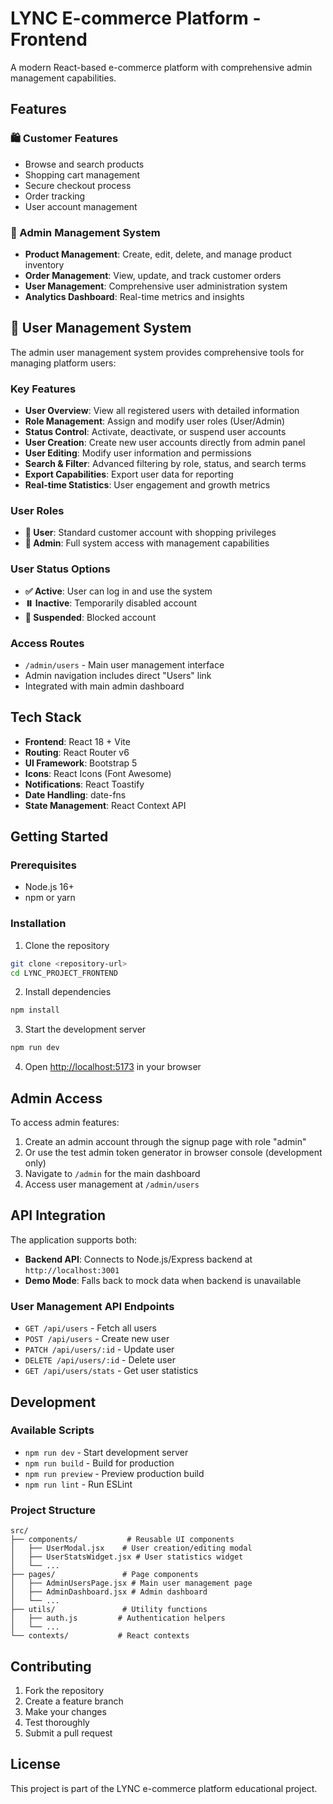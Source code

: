 # LYNC E-commerce Platform - Frontend

A modern React-based e-commerce platform with comprehensive admin management capabilities.

## Features

### 🛍️ Customer Features
- Browse and search products
- Shopping cart management
- Secure checkout process
- Order tracking
- User account management

### 👑 Admin Management System
- **Product Management**: Create, edit, delete, and manage product inventory
- **Order Management**: View, update, and track customer orders
- **User Management**: Comprehensive user administration system
- **Analytics Dashboard**: Real-time metrics and insights

## 👥 User Management System

The admin user management system provides comprehensive tools for managing platform users:

### Key Features
- **User Overview**: View all registered users with detailed information
- **Role Management**: Assign and modify user roles (User/Admin)
- **Status Control**: Activate, deactivate, or suspend user accounts
- **User Creation**: Create new user accounts directly from admin panel
- **User Editing**: Modify user information and permissions
- **Search & Filter**: Advanced filtering by role, status, and search terms
- **Export Capabilities**: Export user data for reporting
- **Real-time Statistics**: User engagement and growth metrics

### User Roles
- **👤 User**: Standard customer account with shopping privileges
- **👑 Admin**: Full system access with management capabilities

### User Status Options
- **✅ Active**: User can log in and use the system
- **⏸️ Inactive**: Temporarily disabled account
- **🚫 Suspended**: Blocked account

### Access Routes
- `/admin/users` - Main user management interface
- Admin navigation includes direct "Users" link
- Integrated with main admin dashboard

## Tech Stack

- **Frontend**: React 18 + Vite
- **Routing**: React Router v6
- **UI Framework**: Bootstrap 5
- **Icons**: React Icons (Font Awesome)
- **Notifications**: React Toastify
- **Date Handling**: date-fns
- **State Management**: React Context API

## Getting Started

### Prerequisites
- Node.js 16+ 
- npm or yarn

### Installation

1. Clone the repository
```bash
git clone <repository-url>
cd LYNC_PROJECT_FRONTEND
```

2. Install dependencies
```bash
npm install
```

3. Start the development server
```bash
npm run dev
```

4. Open [http://localhost:5173](http://localhost:5173) in your browser

## Admin Access

To access admin features:

1. Create an admin account through the signup page with role "admin"
2. Or use the test admin token generator in browser console (development only)
3. Navigate to `/admin` for the main dashboard
4. Access user management at `/admin/users`

## API Integration

The application supports both:
- **Backend API**: Connects to Node.js/Express backend at `http://localhost:3001`
- **Demo Mode**: Falls back to mock data when backend is unavailable

### User Management API Endpoints
- `GET /api/users` - Fetch all users
- `POST /api/users` - Create new user
- `PATCH /api/users/:id` - Update user
- `DELETE /api/users/:id` - Delete user
- `GET /api/users/stats` - Get user statistics

## Development

### Available Scripts
- `npm run dev` - Start development server
- `npm run build` - Build for production
- `npm run preview` - Preview production build
- `npm run lint` - Run ESLint

### Project Structure
```
src/
├── components/           # Reusable UI components
│   ├── UserModal.jsx    # User creation/editing modal
│   ├── UserStatsWidget.jsx # User statistics widget
│   └── ...
├── pages/               # Page components
│   ├── AdminUsersPage.jsx # Main user management page
│   ├── AdminDashboard.jsx # Admin dashboard
│   └── ...
├── utils/               # Utility functions
│   ├── auth.js         # Authentication helpers
│   └── ...
└── contexts/           # React contexts
```

## Contributing

1. Fork the repository
2. Create a feature branch
3. Make your changes
4. Test thoroughly
5. Submit a pull request

## License

This project is part of the LYNC e-commerce platform educational project.
